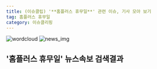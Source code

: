 ```yaml
---
title: (이슈클립) '**홈플러스 휴무일**' 관련 이슈, 기사 모아 보기
tag: 홈플러스 휴무일
category: 이슈클리핑
---
```

![wordcloud](https://s3.ap-northeast-2.amazonaws.com/lyrics101-wordcloud/2018-09-23-1537671796.png)
![news_img](https://user-images.githubusercontent.com/42597476/44507050-1206f400-a6e4-11e8-8d98-7ffbfebb353f.png)
## **'**홈플러스 휴무일**'** 뉴스속보 검색결과

